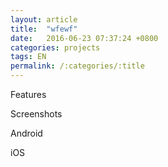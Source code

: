 ```yaml
---
layout: article
title:  "wfewf"
date:   2016-06-23 07:37:24 +0800
categories: projects
tags: EN
permalink: /:categories/:title
---
```


Features

Screenshots

Android

iOS